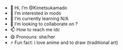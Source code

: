- 👋 Hi, I’m @Kimetsukamado
- 👀 I’m interested in mods
- 🌱 I’m currently learning N/A
- 💞️ I’m looking to collaborate on ?
- 📫 How to reach me idc
- 😄 Pronouns: she/her
- ⚡ Fun fact: i love anime and to draw (traditional art)

<!---
Kimetsukamado/Kimetsukamado is a ✨ special ✨ repository because its `README.md` (this file) appears on your GitHub profile.
You can click the Preview link to take a look at your changes.
--->
